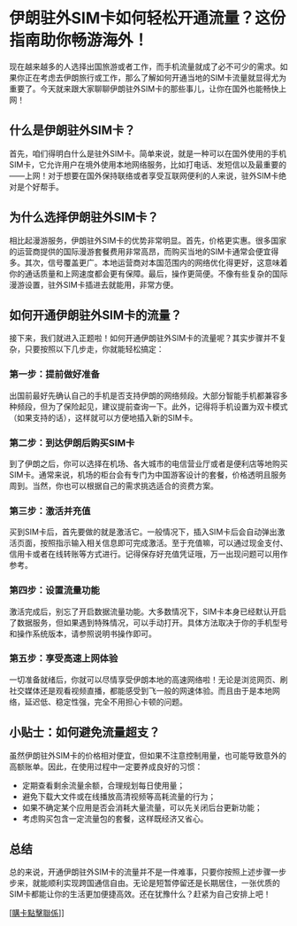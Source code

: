 # 伊朗驻外SIM卡如何轻松开通流量？这份指南助你畅游海外！

现在越来越多的人选择出国旅游或者工作，而手机流量就成了必不可少的需求。如果你正在考虑去伊朗旅行或工作，那么了解如何开通当地的SIM卡流量就显得尤为重要了。今天就来跟大家聊聊伊朗驻外SIM卡的那些事儿，让你在国外也能畅快上网！

## 什么是伊朗驻外SIM卡？

首先，咱们得明白什么是驻外SIM卡。简单来说，就是一种可以在国外使用的手机SIM卡，它允许用户在境外使用本地网络服务，比如打电话、发短信以及最重要的——上网！对于想要在国外保持联络或者享受互联网便利的人来说，驻外SIM卡绝对是个好帮手。

## 为什么选择伊朗驻外SIM卡？

相比起漫游服务，伊朗驻外SIM卡的优势非常明显。首先，价格更实惠。很多国家的运营商提供的国际漫游套餐费用非常高昂，而购买当地的SIM卡通常会便宜得多。其次，信号覆盖更广。本地运营商对本国范围内的网络优化得更好，这意味着你的通话质量和上网速度都会更有保障。最后，操作更简便。不像有些复杂的国际漫游设置，驻外SIM卡插进去就能用，非常方便。

## 如何开通伊朗驻外SIM卡的流量？

接下来，我们就进入正题啦！如何开通伊朗驻外SIM卡的流量呢？其实步骤并不复杂，只要按照以下几步走，你就能轻松搞定：

### 第一步：提前做好准备

出国前最好先确认自己的手机是否支持伊朗的网络频段。大部分智能手机都兼容多种频段，但为了保险起见，建议提前查询一下。此外，记得将手机设置为双卡模式（如果支持的话），这样就可以方便地插入新的SIM卡。

### 第二步：到达伊朗后购买SIM卡

到了伊朗之后，你可以选择在机场、各大城市的电信营业厅或者是便利店等地购买SIM卡。通常来说，机场的柜台会有专门为中国游客设计的套餐，价格透明且服务周到。当然，你也可以根据自己的需求挑选适合的资费方案。

### 第三步：激活并充值

买到SIM卡后，首先要做的就是激活它。一般情况下，插入SIM卡后会自动弹出激活页面，按照指示输入相关信息即可完成激活。至于充值嘛，可以通过现金支付、信用卡或者在线转账等方式进行。记得保存好充值凭证哦，万一出现问题可以用作参考。

### 第四步：设置流量功能

激活完成后，别忘了开启数据流量功能。大多数情况下，SIM卡本身已经默认开启了数据服务，但如果遇到特殊情况，可以手动打开。具体方法取决于你的手机型号和操作系统版本，请参照说明书操作即可。

### 第五步：享受高速上网体验

一切准备就绪后，你就可以尽情享受伊朗本地的高速网络啦！无论是浏览网页、刷社交媒体还是观看视频直播，都能感受到飞一般的网速体验。而且由于是本地网络，延迟低、稳定性强，完全不用担心卡顿的问题。

## 小贴士：如何避免流量超支？

虽然伊朗驻外SIM卡的价格相对便宜，但如果不注意控制用量，也可能导致意外的高额账单。因此，在使用过程中一定要养成良好的习惯：

- 定期查看剩余流量余额，合理规划每日使用量；
- 避免下载大文件或在线播放高清视频等高耗流量的行为；
- 如果不确定某个应用是否会消耗大量流量，可以先关闭后台更新功能；
- 考虑购买包含一定流量包的套餐，这样既经济又省心。

## 总结

总的来说，开通伊朗驻外SIM卡的流量并不是一件难事，只要你按照上述步骤一步步来，就能顺利实现跨国通信自由。无论是短暂停留还是长期居住，一张优质的SIM卡都能让你的生活更加便捷高效。还在犹豫什么？赶紧为自己安排上吧！

[[購卡點擊聯係](https://t.me/s/esim1088)]]